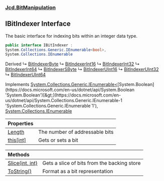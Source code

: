 ### [Jcd.BitManipulation](Jcd.BitManipulation.md 'Jcd.BitManipulation')

## IBitIndexer Interface

The basic interface for indexing bits within an integer data type.

```csharp
public interface IBitIndexer :
System.Collections.Generic.IEnumerable<bool>,
System.Collections.IEnumerable
```

Derived
&#8627; [BitIndexerByte](Jcd.BitManipulation.BitIndexerByte.md 'Jcd.BitManipulation.BitIndexerByte')
&#8627; [BitIndexerInt16](Jcd.BitManipulation.BitIndexerInt16.md 'Jcd.BitManipulation.BitIndexerInt16')
&#8627; [BitIndexerInt32](Jcd.BitManipulation.BitIndexerInt32.md 'Jcd.BitManipulation.BitIndexerInt32')
&#8627; [BitIndexerInt64](Jcd.BitManipulation.BitIndexerInt64.md 'Jcd.BitManipulation.BitIndexerInt64')
&#8627; [BitIndexerSByte](Jcd.BitManipulation.BitIndexerSByte.md 'Jcd.BitManipulation.BitIndexerSByte')
&#8627; [BitIndexerUInt16](Jcd.BitManipulation.BitIndexerUInt16.md 'Jcd.BitManipulation.BitIndexerUInt16')
&#8627; [BitIndexerUInt32](Jcd.BitManipulation.BitIndexerUInt32.md 'Jcd.BitManipulation.BitIndexerUInt32')
&#8627; [BitIndexerUInt64](Jcd.BitManipulation.BitIndexerUInt64.md 'Jcd.BitManipulation.BitIndexerUInt64')

Implements [System.Collections.Generic.IEnumerable&lt;](https://docs.microsoft.com/en-us/dotnet/api/System.Collections.Generic.IEnumerable-1 'System.Collections.Generic.IEnumerable`1')[System.Boolean](https://docs.microsoft.com/en-us/dotnet/api/System.Boolean 'System.Boolean')[&gt;](https://docs.microsoft.com/en-us/dotnet/api/System.Collections.Generic.IEnumerable-1 'System.Collections.Generic.IEnumerable`1'), [System.Collections.IEnumerable](https://docs.microsoft.com/en-us/dotnet/api/System.Collections.IEnumerable 'System.Collections.IEnumerable')

| Properties                                                                                            |                                |
|:------------------------------------------------------------------------------------------------------|:-------------------------------|
| [Length](Jcd.BitManipulation.IBitIndexer.Length.md 'Jcd.BitManipulation.IBitIndexer.Length')          | The number of addressable bits |
| [this[int]](Jcd.BitManipulation.IBitIndexer.this[int].md 'Jcd.BitManipulation.IBitIndexer.this[int]') | Gets or sets a bit             |

| Methods                                                                                                                |                                             |
|:-----------------------------------------------------------------------------------------------------------------------|:--------------------------------------------|
| [Slice(int, int)](Jcd.BitManipulation.IBitIndexer.Slice(int,int).md 'Jcd.BitManipulation.IBitIndexer.Slice(int, int)') | Gets a slice of bits from the backing store |
| [ToString()](Jcd.BitManipulation.IBitIndexer.ToString().md 'Jcd.BitManipulation.IBitIndexer.ToString()')               | Format as a bit representation              |
